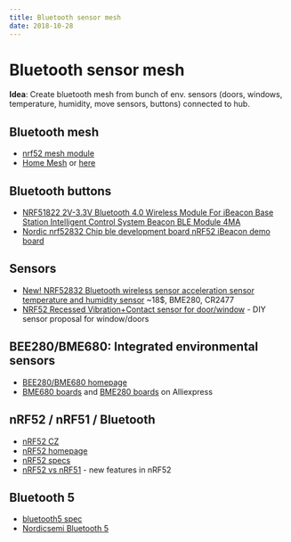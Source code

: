 ```yaml
---
title: Bluetooth sensor mesh
date: 2018-10-28
---
```


# Bluetooth sensor mesh

**Idea**: Create bluetooth mesh from bunch of env. sensors (doors, windows, temperature, humidity, move sensors, buttons) 
connected to hub.

## Bluetooth mesh

* [nrf52 mesh module](https://www.aliexpress.com/item/skylab-ble5-ble-50-mesh-nrf52-nrf52840-module-keyboard-bluetooth-hid-module/32946330811.html)
* [Home Mesh](https://www.homesmartmesh.com/) or [here](https://hackaday.io/project/20388-home-smart-mesh)



## Bluetooth buttons

* [NRF51822 2V-3.3V Bluetooth 4.0 Wireless Module For iBeacon Base Station Intelligent Control System Beacon BLE Module 4MA](https://www.aliexpress.com/item/NRF51822-2V-3-3V-Bluetooth-4-0-Wireless-Module-For-iBeacon-Base-Station-Intelligent-Control-System/32920229385.html)
* [Nordic nrf52832 Chip ble development board nRF52 iBeacon demo board](https://www.aliexpress.com/item/Nordic-nrf52832-Chip-ble-development-board-nRF52-iBeacon-demo-board/32862041727.html)


## Sensors

* [New! NRF52832 Bluetooth wireless sensor acceleration sensor temperature and humidity sensor](https://www.aliexpress.com/item/New-NRF52832-Bluetooth-wireless-sensor-acceleration-sensor-temperature-and-humidity-sensor/32906662327.html) ~18$, BME280, CR2477
* [NRF52 Recessed Vibration+Contact sensor for door/window](https://www.openhardware.io/view/434/NRF52-Recessed-VibrationContact-sensor-for-doorwindow) - DIY sensor proposal for window/doors

## BEE280/BME680: Integrated environmental sensors

* [BEE280/BME680 homepage](https://www.bosch-sensortec.com/bst/products/environmental/integrated_environmental_unit/overview_integratedenvironmentalunit)
* [BME680 boards](https://www.aliexpress.com/af/BME680.html) and [BME280 boards](https://www.aliexpress.com/af/BME280.html) on Alliexpress


## nRF52 / nRF51 / Bluetooth

* [nRF52 CZ](https://cz.mouser.com/new/nordicsemiconductor/nrf52-series-soc/)
* [nRF52 homepage](https://www.nordicsemi.com/Products/nRF52-Series-SoC)
* [nRF52 specs](http://infocenter.nordicsemi.com/index.jsp?topic=%2Fcom.nordic.infocenter.nrf52%2Fdita%2Fnrf52%2Fnrf52_series.html)
* [nRF52 vs nRF51](https://devzone.nordicsemi.com/b/blog/posts/new-features-in-nrf52) - new features in nRF52


## Bluetooth 5
* [bluetooth5 spec](https://www.bluetooth.com/specifications/%20bluetooth-core-specification/bluetooth5)
* [Nordicsemi Bluetooth 5](https://www.nordicsemi.com/eng/Products/Bluetooth-5)